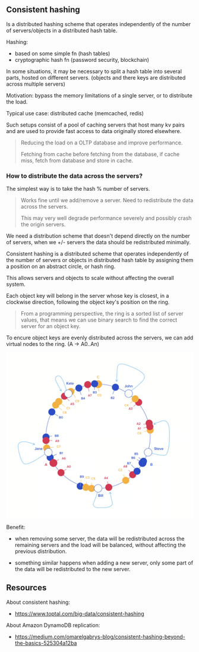 ## Consistent hashing

Is a distributed hashing scheme that operates independently of the number of servers/objects
in a distributed hash table. 

Hashing:

- based on some simple fn (hash tables)
- cryptographic hash fn (password security, blockchain)

In some situations, it may be necessary to split a hash table into several parts, hosted on 
different servers. (objects and there keys are distributed across multiple servers)

Motivation: bypass the memory limitations of a single server, or to distribute the load.

Typical use case: distributed cache (memcached, redis)

Such setups consist of a pool of caching servers that host many kv pairs and are used to provide 
fast access to data originally stored elsewhere.

> Reducing the load on a OLTP database and improve performance.
>
> Fetching from cache before fetching from the database, if cache miss, fetch from database and 
> store in cache.

### How to distribute the data across the servers? 

The simplest way is to take the hash % number of servers.

> Works fine until we add/remove a server. Need to redistribute the data across the servers.
>
> This may very well degrade performance severely and possibly crash the origin servers.

We need a distribution scheme that doesn't depend directly on the number of servers, when 
we +/- servers the data should be redistributed minimally.

Consistent hashing is a distributed scheme that operates independently of the number 
of servers or objects in distributed hash table by assigning them a position on an abstract
circle, or hash ring. 

This allows servers and objects to scale without affecting the overall system.

Each object key will belong in the server whose key is closest, in a clockwise direction,
following the object key's position on the ring.

> From a programming perspective, the ring is a sorted list of server values, 
> that means we can use binary search to find the correct server for an object key.

To encure object keys are evenly distributed across the servers, we can add virtual nodes
to the ring. (A -> A0..An)

![](./docs/ch/virtual-nodes.png)

Benefit:

- when removing some server, the data will be redistributed across the remaining servers
and the load will be balanced, without affecting the previous distribution.

- something similar happens when adding a new server, only some part of the data will be
redistributed to the new server.


## Resources

About consistent hashing:
- https://www.toptal.com/big-data/consistent-hashing

About Amazon DynamoDB replication:
- https://medium.com/omarelgabrys-blog/consistent-hashing-beyond-the-basics-525304a12ba
